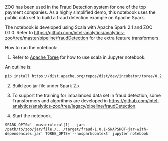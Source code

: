 ZOO has been used in the Fraud Detection system for one of the top payment companies. As a highly simplified
demo, this notebook uses the public data set to build a fraud detection example on Apache Spark.

The notebook is developed using Scala with Apache Spark 2.1 and ZOO 0.1.0. Refer to
https://github.com/intel-analytics/analytics-zoo/tree/master/pipeline/fraudDetection for the extra feature transformers.

How to run the notebook:

1. Refer to [Apache Toree](https://github.com/apache/incubator-toree/blob/master/README.md) for
how to use scala in Jupyter notebook.

An outline is:
```bash
pip install https://dist.apache.org/repos/dist/dev/incubator/toree/0.2.0/snapshots/dev1/toree-pip/toree-0.2.0.dev1.tar.gz
```

2. Build zoo jar file under Spark 2.x

3. To support the training for imbalanced data set in fraud detection, some Transformers and algorithms are developed in 
https://github.com/intel-analytics/analytics-zoo/tree/legacy/pipeline/fraudDetection.

4. Start the notebook.

```
SPARK_OPTS='--master=local[1] --jars /path/to/zoo/jar/file,/.../target/fraud-1.0.1-SNAPSHOT-jar-with-dependencies.jar' TOREE_OPTS='--nosparkcontext' jupyter notebook
```
